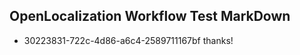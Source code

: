 ## OpenLocalization Workflow Test MarkDown
* 30223831-722c-4d86-a6c4-2589711167bf 
thanks!<!--HONumber=Mar16_HO2-->
